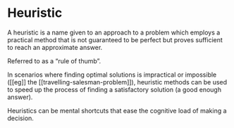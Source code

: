 # Heuristic
A heuristic is a name given to an approach to a problem which employs a practical method that is not guaranteed to be perfect but proves sufficient to reach an approximate answer.

Referred to as a “rule of thumb”.

In scenarios where finding optimal solutions is impractical or impossible ([[eg]] the [[travelling-salesman-problem]]), heuristic methods can be used to speed up the process of finding a satisfactory solution (a good enough answer).

Heuristics can be mental shortcuts that ease the cognitive load of making a decision.